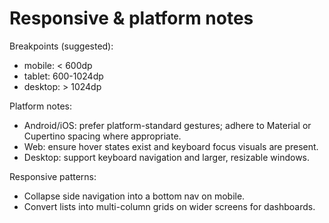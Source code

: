 # Responsive & platform notes

Breakpoints (suggested):
- mobile: < 600dp
- tablet: 600-1024dp
- desktop: > 1024dp

Platform notes:
- Android/iOS: prefer platform-standard gestures; adhere to Material or Cupertino spacing where appropriate.
- Web: ensure hover states exist and keyboard focus visuals are present.
- Desktop: support keyboard navigation and larger, resizable windows.

Responsive patterns:
- Collapse side navigation into a bottom nav on mobile.
- Convert lists into multi-column grids on wider screens for dashboards.
